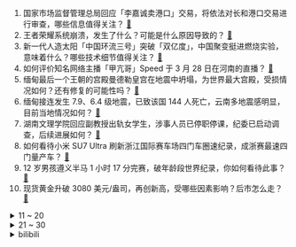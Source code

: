 1. 国家市场监督管理总局回应「李嘉诚卖港口」交易，将依法对长和港口交易进行审查，哪些信息值得关注？ [:link:](https://www.zhihu.com/question/1889048882111017656)
2. 王者荣耀系统崩溃，发生了什么？可能是什么原因导致的？ [:link:](https://www.zhihu.com/question/1889065612266922475)
3. 新一代人造太阳「中国环流三号」突破「双亿度」，中国聚变挺进燃烧实验，意味着什么？哪些技术细节值得关注？ [:link:](https://www.zhihu.com/question/1888954297380746177)
4. 如何评价知名网络主播「甲亢哥」Speed 于 3 月 28 日在河南的直播？ [:link:](https://www.zhihu.com/question/1888965447984060312)
5. 缅甸最后一个王朝的宫殿曼德勒皇宫在地震中坍塌，为世界最大宫殿，受损情况如何？还有修复的可能性吗？ [:link:](https://www.zhihu.com/question/1889038094277239807)
6. 缅甸接连发生 7.9、6.4 级地震，已致该国 144 人死亡，云南多地震感明显，目前当地情况如何？ [:link:](https://www.zhihu.com/question/1888963932565238220)
7. 湖南文理学院回应副教授出轨女学生，涉事人员已停职停课，纪委已启动调查，后续进展如何？ [:link:](https://www.zhihu.com/question/1889006146125272793)
8. 如何看待小米 SU7 Ultra 刷新浙江国际赛车场四门车圈速纪录，成浙赛最速四门量产车？ [:link:](https://www.zhihu.com/question/1888896330866353892)
9. 12 岁男孩遵义半马 1 小时 17 分完赛，破年龄段世界纪录，你如何看待此事？ [:link:](https://www.zhihu.com/question/1888888903878018395)
10. 现货黄金升破 3080 美元/盎司，再创新高，受哪些因素影响？后市怎么走？ [:link:](https://www.zhihu.com/question/1888886909578744708)
<details>
<summary>11 ~ 20</summary>

11. 95 后女孩出租自己，1 年假结婚七八次，称自己为「生活演员」，怎样看待这一职业？ [:link:](https://www.zhihu.com/question/1888955264016805908)
12. 26 岁北大研究生回应当食堂阿姨，比互联网大厂更快乐，想做食堂经理，如何看待她的选择？ [:link:](https://www.zhihu.com/question/1888867601821725829)
13. 清朝为什么不认金朝祖宗，反而把宋朝视为正统延续？请进了帝王庙? [:link:](https://www.zhihu.com/question/15691958794)
14. 董明珠称「不喜欢员工去家里，上下级得保持好距离」，你怎么看职场同事相处的边界？ [:link:](https://www.zhihu.com/question/1888601791404410624)
15. 如何看待特朗普称白宫「群聊泄密」事件结果并不严重？事件背后真相究竟为何？ [:link:](https://www.zhihu.com/question/1888527619345080619)
16. 4名美军士兵在立陶宛边境训练时失踪，值得关注吗？ [:link:](https://www.zhihu.com/question/1888509227649176550)
17. 王宝强新剧《棋士》结构与美剧《绝命毒师》相似，是否算抄袭？ [:link:](https://www.zhihu.com/question/1888624416184854388)
18. 小米和比亚迪前后脚巨额融资，透露哪些信息？ [:link:](https://www.zhihu.com/question/1888198672535217265)
19. 博士大佬们看文献会采用翻译软件嘛?有什么推荐的翻译软件? [:link:](https://www.zhihu.com/question/660877226)
20. 《雷霆特攻队*》《星际宝贝》《会计刺客 2》三部好莱坞电影确认引进内地，对于这些作品你有哪些期待？ [:link:](https://www.zhihu.com/question/15653104193)
</details>
<details>
<summary>21 ~ 30</summary>

21. 英菲尼迪起诉前代言人王力宏，双方的争议点是什么？解约已过两年多，英菲尼迪为什么选择此时起诉？ [:link:](https://www.zhihu.com/question/1888276264378397155)
22. 37 岁张继科喊话想参加 2029 全运会，现实吗？他复出的话能达到怎样的水平？ [:link:](https://www.zhihu.com/question/1888951574862192899)
23. 外包保洁员主动投靠境外情报机关，造成重大失泄密，其将承担怎样的责任？工作中要从哪些环节提高保密意识？ [:link:](https://www.zhihu.com/question/1888901710124114971)
24. 深圳官宣房票制度，四大一线城市均已开始探索，什么是房票制度？能激活更多购房需求吗？ [:link:](https://www.zhihu.com/question/1888719532350207150)
25. 王兴兴最新发声「今年的需求点爆了，不光是宇树科技」，机器人行业发展现状如何？ [:link:](https://www.zhihu.com/question/15619645902)
26. 公孙瓒明明一手好牌，为何最后却输得那么惨？ [:link:](https://www.zhihu.com/question/644112668)
27. 农村为什么要通自来水？之前井水挺甜清凉，现在的自来水总感觉有味道，通自来水是为了收费吗？ [:link:](https://www.zhihu.com/question/15663399987)
28. 如何看待3日28日崩铁前瞻宣布即将送出240万册原画集? [:link:](https://www.zhihu.com/question/1889049534849591260)
29. 金价暴涨背后的原因是什么呢？ [:link:](https://www.zhihu.com/question/662232778)
30. 历史上八百人能干什么？ [:link:](https://www.zhihu.com/question/14904427856)
</details><details>
<summary>bilibili</summary>

</details>